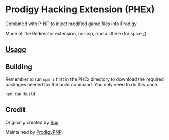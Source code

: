 # Prodigy Hacking Extension (PHEx)

Combined with [P-NP](https://github.com/ProdigyPNP/P-NP) to inject modified game files into Prodigy.

Made of the Redirector extension, no-csp, and a little extra spice ;)

## [Usage](https://github.com/ProdigyPNP/ProdigyMathGameHacking/blob/master/meta/wiki/QUICKSTART.md)

## Building

Remember to run `npm i` first in the PHEx directory to download the required packages needed for the build command. You only need to do this once.

```cmd
npm run build
```

## Credit

Originally created by [Rus](https://github.com/UntrustableRus)

Maintained by [ProdigyPNP](https://github.com/ProdigyPNP).